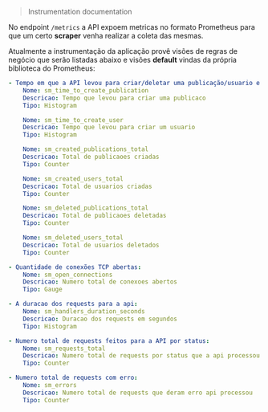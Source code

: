 > Instrumentation documentation

No endpoint `/metrics` a API expoem metricas no formato Prometheus para que um certo **scraper** venha realizar a coleta das mesmas.

Atualmente a instrumentação da aplicação provê visões de regras de negócio que serão listadas abaixo e visões **default** vindas da própria biblioteca do Prometheus:

```yaml
- Tempo em que a API levou para criar/deletar uma publicação/usuario e quantidade total:
    Nome: sm_time_to_create_publication
    Descricao: Tempo que levou para criar uma publicaco
    Tipo: Histogram

    Nome: sm_time_to_create_user
    Descricao: Tempo que levou para criar um usuario
    Tipo: Histogram

    Nome: sm_created_publications_total
    Descricao: Total de publicaoes criadas
    Tipo: Counter

    Nome: sm_created_users_total
    Descricao: Total de usuarios criadas
    Tipo: Counter

    Nome: sm_deleted_publications_total
    Descricao: Total de publicaoes deletadas
    Tipo: Counter

    Nome: sm_deleted_users_total
    Descricao: Total de usuarios deletados
    Tipo: Counter

- Quantidade de conexões TCP abertas:
    Nome: sm_open_connections
    Descricao: Numero total de conexoes abertos
    Tipo: Gauge

- A duracao dos requests para a api:
    Nome: sm_handlers_duration_seconds
    Descricao: Duracao dos requests em segundos
    Tipo: Histogram

- Numero total de requests feitos para a API por status:
    Nome: sm_requests_total
    Descricao: Numero total de requests por status que a api processou
    Tipo: Counter

- Numero total de requests com erro:
    Nome: sm_errors
    Descricao: Numero total de requests que deram erro api processou
    Tipo: Counter
```